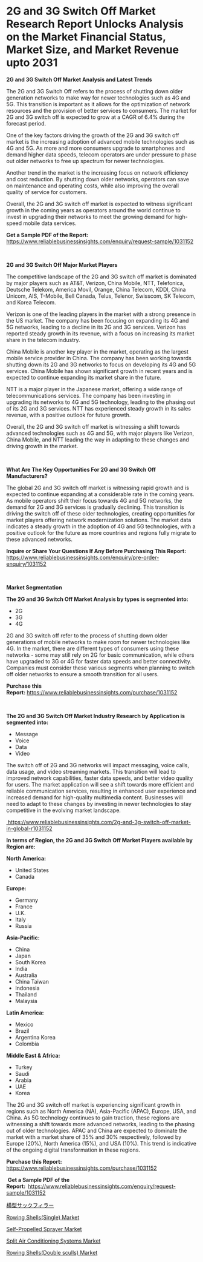 <p><h1>2G and 3G Switch Off Market Research Report Unlocks Analysis on the Market Financial Status, Market Size, and Market Revenue upto 2031</h1></p><p><strong>2G and 3G Switch Off Market Analysis and Latest Trends</strong></p>
<p><p>The 2G and 3G Switch Off refers to the process of shutting down older generation networks to make way for newer technologies such as 4G and 5G. This transition is important as it allows for the optimization of network resources and the provision of better services to consumers. The market for 2G and 3G switch off is expected to grow at a CAGR of 6.4% during the forecast period.</p><p>One of the key factors driving the growth of the 2G and 3G switch off market is the increasing adoption of advanced mobile technologies such as 4G and 5G. As more and more consumers upgrade to smartphones and demand higher data speeds, telecom operators are under pressure to phase out older networks to free up spectrum for newer technologies.</p><p>Another trend in the market is the increasing focus on network efficiency and cost reduction. By shutting down older networks, operators can save on maintenance and operating costs, while also improving the overall quality of service for customers.</p><p>Overall, the 2G and 3G switch off market is expected to witness significant growth in the coming years as operators around the world continue to invest in upgrading their networks to meet the growing demand for high-speed mobile data services.</p></p>
<p><strong>Get a Sample PDF of the Report:&nbsp;</strong> <a href="https://www.reliablebusinessinsights.com/enquiry/request-sample/1031152">https://www.reliablebusinessinsights.com/enquiry/request-sample/1031152</a></p>
<p>&nbsp;</p>
<p><strong>2G and 3G Switch Off Major Market Players</strong></p>
<p><p>The competitive landscape of the 2G and 3G switch off market is dominated by major players such as AT&T, Verizon, China Mobile, NTT, Telefonica, Deutsche Telekom, America Movil, Orange, China Telecom, KDDI, China Unicom, AIS, T-Mobile, Bell Canada, Telus, Telenor, Swisscom, SK Telecom, and Korea Telecom.</p><p>Verizon is one of the leading players in the market with a strong presence in the US market. The company has been focusing on expanding its 4G and 5G networks, leading to a decline in its 2G and 3G services. Verizon has reported steady growth in its revenue, with a focus on increasing its market share in the telecom industry.</p><p>China Mobile is another key player in the market, operating as the largest mobile service provider in China. The company has been working towards shutting down its 2G and 3G networks to focus on developing its 4G and 5G services. China Mobile has shown significant growth in recent years and is expected to continue expanding its market share in the future.</p><p>NTT is a major player in the Japanese market, offering a wide range of telecommunications services. The company has been investing in upgrading its networks to 4G and 5G technology, leading to the phasing out of its 2G and 3G services. NTT has experienced steady growth in its sales revenue, with a positive outlook for future growth.</p><p>Overall, the 2G and 3G switch off market is witnessing a shift towards advanced technologies such as 4G and 5G, with major players like Verizon, China Mobile, and NTT leading the way in adapting to these changes and driving growth in the market.</p></p>
<p>&nbsp;</p>
<p><strong>What Are The Key Opportunities For 2G and 3G Switch Off Manufacturers?</strong></p>
<p><p>The global 2G and 3G switch off market is witnessing rapid growth and is expected to continue expanding at a considerable rate in the coming years. As mobile operators shift their focus towards 4G and 5G networks, the demand for 2G and 3G services is gradually declining. This transition is driving the switch off of these older technologies, creating opportunities for market players offering network modernization solutions. The market data indicates a steady growth in the adoption of 4G and 5G technologies, with a positive outlook for the future as more countries and regions fully migrate to these advanced networks.</p></p>
<p><strong>Inquire or Share Your Questions If Any Before Purchasing This Report:</strong> <a href="https://www.reliablebusinessinsights.com/enquiry/pre-order-enquiry/1031152">https://www.reliablebusinessinsights.com/enquiry/pre-order-enquiry/1031152</a></p>
<p>&nbsp;</p>
<p><strong>Market Segmentation</strong></p>
<p><strong>The 2G and 3G Switch Off Market Analysis by types is segmented into:</strong></p>
<p><ul><li>2G</li><li>3G</li><li>4G</li></ul></p>
<p><p>2G and 3G switch off refer to the process of shutting down older generations of mobile networks to make room for newer technologies like 4G. In the market, there are different types of consumers using these networks - some may still rely on 2G for basic communication, while others have upgraded to 3G or 4G for faster data speeds and better connectivity. Companies must consider these various segments when planning to switch off older networks to ensure a smooth transition for all users.</p></p>
<p><strong>Purchase this Report:&nbsp;</strong><a href="https://www.reliablebusinessinsights.com/purchase/1031152">https://www.reliablebusinessinsights.com/purchase/1031152</a></p>
<p>&nbsp;</p>
<p><strong>The 2G and 3G Switch Off Market Industry Research by Application is segmented into:</strong></p>
<p><ul><li>Message</li><li>Voice</li><li>Data</li><li>Video</li></ul></p>
<p><p>The switch off of 2G and 3G networks will impact messaging, voice calls, data usage, and video streaming markets. This transition will lead to improved network capabilities, faster data speeds, and better video quality for users. The market application will see a shift towards more efficient and reliable communication services, resulting in enhanced user experience and increased demand for high-quality multimedia content. Businesses will need to adapt to these changes by investing in newer technologies to stay competitive in the evolving market landscape.</p></p>
<p><a href="https://www.reliablebusinessinsights.com/2g-and-3g-switch-off-market-in-global-r1031152">&nbsp;https://www.reliablebusinessinsights.com/2g-and-3g-switch-off-market-in-global-r1031152</a></p>
<p><strong>In terms of Region, the 2G and 3G Switch Off Market Players available by Region are:</strong></p>
<p>
    <p> <strong> North America: </strong>
        <ul>
            <li>United States</li>
            <li>Canada</li>
        </ul>
        </p> 
    <p> <strong> Europe: </strong>
        <ul>
            <li>Germany</li>
            <li>France</li>
            <li>U.K.</li>
            <li>Italy</li>
            <li>Russia</li>
        </ul>
        </p> 
    <p> <strong> Asia-Pacific: </strong>
        <ul>
            <li>China</li>
            <li>Japan</li>
            <li>South Korea</li>
            <li>India</li>
            <li>Australia</li>
            <li>China Taiwan</li>
            <li>Indonesia</li>
            <li>Thailand</li>
            <li>Malaysia</li>
        </ul>
        </p> 
    <p> <strong> Latin America: </strong>
        <ul>
            <li>Mexico</li>
            <li>Brazil</li>
            <li>Argentina Korea</li>
            <li>Colombia</li>
        </ul>
        </p> 
    <p> <strong> Middle East & Africa: </strong>
        <ul>
            <li>Turkey</li>
            <li>Saudi</li>
            <li>Arabia</li>
            <li>UAE</li>
            <li>Korea</li>
        </ul>
    </p>
    </p>
<p><p>The 2G and 3G switch off market is experiencing significant growth in regions such as North America (NA), Asia-Pacific (APAC), Europe, USA, and China. As 5G technology continues to gain traction, these regions are witnessing a shift towards more advanced networks, leading to the phasing out of older technologies. APAC and China are expected to dominate the market with a market share of 35% and 30% respectively, followed by Europe (20%), North America (15%), and USA (10%). This trend is indicative of the ongoing digital transformation in these regions.</p></p>
<p><strong>Purchase this Report: </strong><a href="https://www.reliablebusinessinsights.com/purchase/1031152">https://www.reliablebusinessinsights.com/purchase/1031152</a></p>
<p>&nbsp;<strong>Get a Sample PDF of the Report:&nbsp;&nbsp;</strong><a href="https://www.reliablebusinessinsights.com/enquiry/request-sample/1031152">https://www.reliablebusinessinsights.com/enquiry/request-sample/1031152</a></p>
<p><strong></strong></p>
<p><p><a href="https://github.com/charm854/Market-Research-Report-List-1/blob/main/411192885179.md">横型サックフィラー</a></p><p><a href="https://issuu.com/reportprime-2/docs/rowing-shellssingle-market-size-2030.pptx">Rowing Shells(Single) Market</a></p><p><a href="https://github.com/bmorecock/Market-Research-Report-List-3/blob/main/self-propelled-sprayer-market.md">Self-Propelled Sprayer Market</a></p><p><a href="https://www.linkedin.com/pulse/split-air-conditioning-systems-market-outlook-industry-overview-c7xbe">Split Air Conditioning Systems Market</a></p><p><a href="https://issuu.com/reportprime-2/docs/rowing-shellsdouble-sculls-market-size-2030.pptx">Rowing Shells(Double sculls) Market</a></p></p>